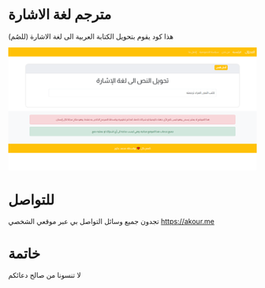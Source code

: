 # مترجم لغة الاشارة
هذا كود يقوم بتحويل الكتابة العربية الى لغة الاشارة (للصُم)

![](screenshot.png)

# للتواصل
تجدون جميع وسائل التواصل بي عبر موقعي الشخصي https://akour.me

# خاتمة
لا تنسونا من صالح دعائكم
